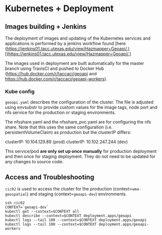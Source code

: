 # Kubernetes + Deployment

## Images building + Jenkins

The deployment of images and updating of the Kubernetes services and applications is performed by a jenkins
workflow found [here (https://jenkins01.tacc.utexas.edu/view/Hazmapper+Geoapi/.)[(https://jenkins01.tacc.utexas.edu/view/Hazmapper+Geoapi/.]

The images used in deployment are built automatically for the master branch using TravisCI and 
pushed to Docker Hub (https://hub.docker.com/r/taccaci/geoapi and https://hub.docker.com/r/taccaci/geoapi-workers).

### Kube config

`geoapi.yaml` describes the configuration of the cluster. The file is adjusted using envsubstr to provide
custom values for the image tags, node port and nfs service for the production or staging environments.

The nfsshare.yaml and the nfsshare_pvc.yaml are for configuring the nfs share. Note that this uses the same
configuration (i.e. persistentVolumeClaim) as production but the clusterIP differs:

clusterIP: 10.104.129.89  (prod)
clusterIP: 10.102.247.244 (dev)

This service/pod **are only set up once manually** for production deployment and then once for staging deployment.
They do not need to be updated for any changes to source code.

## Access and Troubleshooting

`cic02` is used to access the cluster for the production (context=`wma-geospatial`) and staging (context=`geoapi-dev`)
environments.

```
ssh cic02
CONTEXT=`geoapi-dev`
kubectl get --context=$CONTEXT all
kubectl describe --context=$CONTEXT deployment.apps/geoapi
kubectl logs --tail 100 --context=$CONTEXT deployment.apps/geoapi
kubectl logs --tail 100 --context=$CONTEXT deployment.apps/geoapi-workers
```